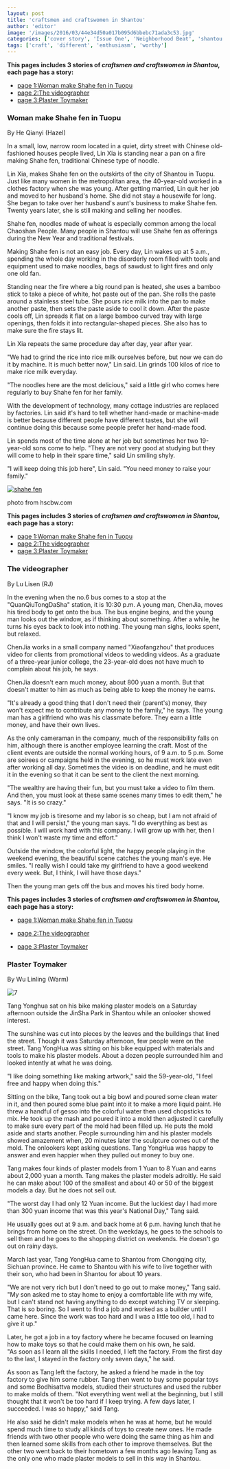 ```yaml
---
layout: post
title: 'craftsmen and craftswomen in Shantou'
author: 'editor'
image: '/images/2016/03/44e34d50a017b095d6bbebc71ada3c53.jpg'
categories: ['cover story', 'Issue One', 'Neighborhood Beat', 'shantou highlight', '未分类']
tags: ['craft', 'different', 'enthusiasm', 'worthy']
---
```


**This pages includes 3 stories of _craftsmen and craftswomen in Shantou_, each page has a story:**

- [page 1:Woman make Shahe fen in Tuopu](../?p=461&page=1)
- [page 2:The videographer](../?p=461&page=2)
- [page 3:Plaster Toymaker](../?p=461&page=3)

### Woman make Shahe fen in Tuopu

By He Qianyi (Hazel)

In a small, low, narrow room located in a quiet, dirty street with Chinese old-fashioned houses people lived, Lin Xia is standing near a pan on a fire making Shahe fen, traditional Chinese type of noodle.

Lin Xia, makes Shahe fen on the outskirts of the city of Shantou in Tuopu. Just like many women in the metropolitan area, the 40-year-old worked in a clothes factory when she was young. After getting married, Lin quit her job and moved to her husband's home. She did not stay a housewife for long. She began to take over her husband's aunt's business to make Shahe fen. Twenty years later, she is still making and selling her noodles.

Shahe fen, noodles made of wheat is especially common among the local Chaoshan People. Many people in Shantou will use Shahe fen as offerings during the New Year and traditional festivals.

Making Shahe fen is not an easy job. Every day, Lin wakes up at 5 a.m., spending the whole day working in the disorderly room filled with tools and equipment used to make noodles, bags of sawdust to light fires and only one old fan.

Standing near the fire where a big round pan is heated, she uses a bamboo stick to take a piece of white, hot paste out of the pan. She rolls the paste around a stainless steel tube. She pours rice milk into the pan to make another paste, then sets the paste aside to cool it down. After the paste cools off, Lin spreads it flat on a large bamboo curved tray with large openings, then folds it into rectangular-shaped pieces. She also has to make sure the fire stays lit.

Lin Xia repeats the same procedure day after day, year after year.

"We had to grind the rice into rice milk ourselves before, but now we can do it by machine. It is much better now," Lin said. Lin grinds 100 kilos of rice to make rice milk everyday.

"The noodles here are the most delicious," said a little girl who comes here regularly to buy Shahe fen for her family.

With the development of technology, many cottage industries are replaced by factories. Lin said it's hard to tell whether hand-made or machine-made is better because different people have different tastes, but she will continue doing this because some people prefer her hand-made food.

Lin spends most of the time alone at her job but sometimes her two 19-year-old sons come to help. "They are not very good at studying but they will come to help in their spare time," said Lin smiling shyly.

"I will keep doing this job here", Lin said. "You need money to raise your family."

[![shahe fen](/images/2016/03/44e34d50a017b095d6bbebc71ada3c53.jpg)](http://www.hscbw.com/a/2014/0607/16881.html#7)

photo from hscbw.com

**This pages includes 3 stories of _craftsmen and craftswomen in Shantou_, each page has a story:**

- [page 1:Woman make Shahe fen in Tuopu](../?p=461&page=1)
- [page 2:The videographer](../?p=461&page=2)
- [page 3:Plaster Toymaker](../?p=461&page=3)

### **The videographer**

By Lu Lisen (RJ)

In the evening when the no.6 bus comes to a stop at the "QuanQiuTongDaSha" station, it is 10:30 p.m. A young man, ChenJia, moves his tired body to get onto the bus. The bus engine begins, and the young man looks out the window, as if thinking about something. After a while, he turns his eyes back to look into nothing. The young man sighs, looks spent, but relaxed.

ChenJia works in a small company named "Xiaofangzhou" that produces video for clients from promotional videos to wedding videos. As a graduate of a three-year junior college, the 23-year-old does not have much to complain about his job, he says.

ChenJia doesn't earn much money, about 800 yuan a month. But that doesn't matter to him as much as being able to keep the money he earns.

"It's already a good thing that I don't need their (parent's) money, they won't expect me to contribute any money to the family," he says. The young man has a girlfriend who was his classmate before. They earn a little money, and have their own lives.

As the only cameraman in the company, much of the responsibility falls on him, although there is another employee learning the craft. Most of the client events are outside the normal working hours, of 9 a.m. to 5 p.m. Some are soirees or campaigns held in the evening, so he must work late even after working all day. Sometimes the video is on deadline, and he must edit it in the evening so that it can be sent to the client the next morning.

"The wealthy are having their fun, but you must take a video to film them. And then, you must look at these same scenes many times to edit them," he says. "It is so crazy."

"I know my job is tiresome and my labor is so cheap, but I am not afraid of that and I will persist," the young man says. "I do everything as best as possible. I will work hard with this company. I will grow up with her, then I think I won't waste my time and effort."

Outside the window, the colorful light, the happy people playing in the weekend evening, the beautiful scene catches the young man's eye. He smiles. "I really wish I could take my girlfriend to have a good weekend every week. But, I think, I will have those days."

Then the young man gets off the bus and moves his tired body home.

**This pages includes 3 stories of _craftsmen and craftswomen in Shantou_, each page has a story:**

- [page 1:Woman make Shahe fen in Tuopu](../?p=461&page=1)

- [page 2:The videographer](../?p=461&page=2)

- [page 3:Plaster Toymaker](../?p=461&page=3)

### Plaster Toymaker

By Wu Linling (Warm)

![7](/images/2016/03/7.jpg)

Tang Yonghua sat on his bike making plaster models on a Saturday afternoon outside the JinSha Park in Shantou while an onlooker showed interest.

The sunshine was cut into pieces by the leaves and the buildings that lined the street. Though it was Saturday afternoon, few people were on the street. Tang YongHua was sitting on his bike equipped with materials and tools to make his plaster models. About a dozen people surrounded him and looked intently at what he was doing.

"I like doing something like making artwork," said the 59-year-old, "I feel free and happy when doing this."

Sitting on the bike, Tang took out a big bowl and poured some clean water in it, and then poured some blue paint into it to make a more liquid paint. He threw a handful of gesso into the colorful water then used chopsticks to mix. He took up the mash and poured it into a mold then adjusted it carefully to make sure every part of the mold had been filled up. He puts the mold aside and starts another. People surrounding him and his plaster models showed amazement when, 20 minutes later the sculpture comes out of the mold. The onlookers kept asking questions. Tang YongHua was happy to answer and even happier when they pulled out money to buy one.

Tang makes four kinds of plaster models from 1 Yuan to 8 Yuan and earns about 2,000 yuan a month. Tang makes the plaster models adroitly. He said he can make about 100 of the smallest and about 40 or 50 of the biggest models a day. But he does not sell out.

"The worst day I had only 12 Yuan income. But the luckiest day I had more than 300 yuan income that was this year's National Day," Tang said.

He usually goes out at 9 a.m. and back home at 6 p.m. having lunch that he brings from home on the street. On the weekdays, he goes to the schools to sell them and he goes to the shopping district on weekends. He doesn't go out on rainy days.

March last year, Tang YongHua came to Shantou from Chongqing city, Sichuan province. He came to Shantou with his wife to live together with their son, who had been in Shantou for about 10 years.

"We are not very rich but I don't need to go out to make money," Tang said. "My son asked me to stay home to enjoy a comfortable life with my wife, but I can't stand not having anything to do except watching TV or sleeping. That is so boring. So I went to find a job and worked as a builder until I came here. Since the work was too hard and I was a little too old, I had to give it up."

Later, he got a job in a toy factory where he became focused on learning how to make toys so that he could make them on his own, he said.<br>
"As soon as I learn all the skills I needed, I left the factory. From the first day to the last, I stayed in the factory only seven days," he said.

As soon as Tang left the factory, he asked a friend he made in the toy factory to give him some rubber. Tang then went to buy some popular toys and some Bodhisattva models, studied their structures and used the rubber to make molds of them. "Not everything went well at the beginning, but I still thought that it won't be too hard if I keep trying. A few days later, I succeeded. I was so happy," said Tang.

He also said he didn't make models when he was at home, but he would spend much time to study all kinds of toys to create new ones. He made friends with two other people who were doing the same thing as him and then learned some skills from each other to improve themselves. But the other two went back to their hometown a few months ago leaving Tang as the only one who made plaster models to sell in this way in Shantou.
